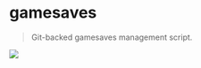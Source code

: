 # gamesaves
> Git-backed gamesaves management script.

[![](http://www.wtfpl.net/wp-content/uploads/2012/12/wtfpl-badge-2.png)](http://www.wtfpl.net/)